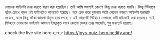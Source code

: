 নোচেঞ্জ ফাইলটা চেঞ্জ করতে বারণ করা হয়েছিল। তাই আমি অবশ্যই কোনো কিছু চেঞ্জ করতে যায়নি। কিন্তু গিটহাবে হঠাৎ চোখে পড়ল ওই ফাইলটাও আপডেট হয়েছে। পরে চেক করে বুঝলাম অটো সেভের কারণে ফাইলটা ফরম্যাট হয়েছে, ফলে কিছু ফাঁকা জায়গা রিমুভ হয়ে গেছে ‌। এই কারণেই গিটহাবে দেখাচ্ছে ওটা মডিফাই করা হয়েছে। 
তাই গিটহাবে দেখালেও ফাইলটা আসলে ইচ্ছাকৃত ভাবে কোনো মেজর চেঞ্জ আসেনি, শুধু ফরম্যাট হয়েছে। 

check the live site here 👉👉 https://joys-quiz-hero.netlify.app/